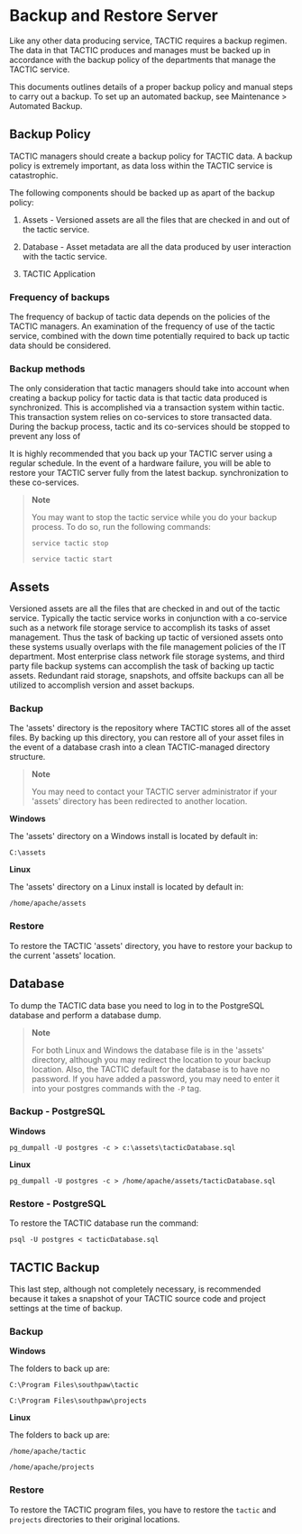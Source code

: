 # Backup and Restore Server

Like any other data producing service, TACTIC requires a backup regimen.
The data in that TACTIC produces and manages must be backed up in
accordance with the backup policy of the departments that manage the
TACTIC service.

This documents outlines details of a proper backup policy and manual steps to carry out
a backup. To set up an automated backup, see Maintenance > Automated Backup.

## Backup Policy

TACTIC managers should create a backup policy for TACTIC data.
A backup policy is extremely important, as data loss within the TACTIC service is catastrophic.

The following components should be backed up as apart of the backup policy:

1. Assets - Versioned assets are all the files that are checked
    in and out of the tactic service.

2. Database - Asset metadata are all the data produced by user
    interaction with the tactic service.

3. TACTIC Application


### Frequency of backups

The frequency of backup of tactic data depends on
the policies of the TACTIC managers. An examination of the frequency of
use of the tactic service, combined with the down time potentially
required to back up tactic data should be considered.

### Backup methods

The only consideration that tactic managers should take
into account when creating a backup policy for tactic data is that
tactic data produced is synchronized. This is accomplished via a
transaction system within tactic. This transaction system relies on
co-services to store transacted data. During the backup process, tactic
and its co-services should be stopped to prevent any loss of

It is highly recommended that you back up your TACTIC server using a
regular schedule. In the event of a hardware failure, you will be able
to restore your TACTIC server fully from the latest backup.
synchronization to these co-services.

> **Note**
>
> You may want to stop the tactic service while you do your backup
> process. To do so, run the following commands:
>
> `service tactic stop`
>
> `service tactic start`

## Assets

Versioned assets are all the files that are checked in
and out of the tactic service. Typically the tactic service works in
conjunction with a co-service such as a network file storage service to
accomplish its tasks of asset management. Thus the task of backing up
tactic of versioned assets onto these systems usually overlaps with the
file management policies of the IT department. Most enterprise class
network file storage systems, and third party file backup systems can
accomplish the task of backing up tactic assets. Redundant raid storage,
snapshots, and offsite backups can all be utilized to accomplish version
and asset backups.

### Backup

The 'assets' directory is the repository where TACTIC stores all of the
asset files. By backing up this directory, you can restore all of your
asset files in the event of a database crash into a clean TACTIC-managed
directory structure.

> **Note**
>
> You may need to contact your TACTIC server administrator if your
> 'assets' directory has been redirected to another location.


**Windows**

The 'assets' directory on a Windows install is located by default in:

`C:\assets`

**Linux**

The 'assets' directory on a Linux install is located by default in:

`/home/apache/assets`

### Restore

To restore the TACTIC 'assets' directory, you have to restore your
backup to the current 'assets' location.

## Database

To dump the TACTIC data base you need to log in to the PostgreSQL
database and perform a database dump.

> **Note**
>
> For both Linux and Windows the database file is in the 'assets'
> directory, although you may redirect the location to your backup
> location. Also, the TACTIC default for the database is to have no
> password. If you have added a password, you may need to enter it into
> your postgres commands with the `-P` tag.

### Backup - PostgreSQL

**Windows**

`pg_dumpall -U postgres -c > c:\assets\tacticDatabase.sql`

**Linux**

`pg_dumpall -U postgres -c > /home/apache/assets/tacticDatabase.sql`

### Restore - PostgreSQL

To restore the TACTIC database run the command:

`psql -U postgres < tacticDatabase.sql`


## TACTIC Backup

This last step, although not completely necessary, is recommended
because it takes a snapshot of your TACTIC source code and project
settings at the time of backup.

### Backup

**Windows**

The folders to back up are:

`C:\Program Files\southpaw\tactic`

`C:\Program Files\southpaw\projects`

**Linux**

The folders to back up are:

`/home/apache/tactic`

`/home/apache/projects`

### Restore

To restore the TACTIC program files, you have to restore the `tactic`
and `projects` directories to their original locations.
